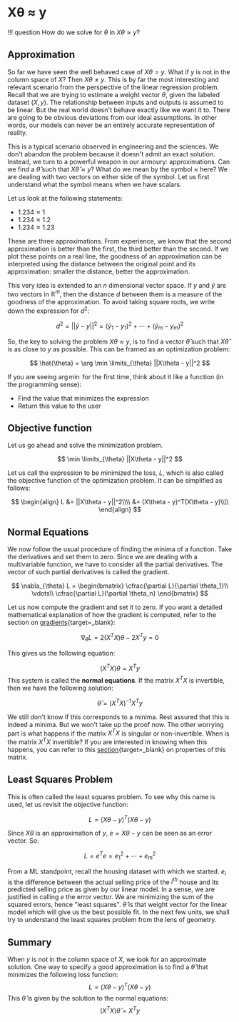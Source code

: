 # Xθ ≈ y

!!! question
    How do we solve for $\theta$ in $X\theta \approx y$?



## Approximation

So far we have seen the well behaved case of $X\theta = y$. What if $y$ is not in the column space of $X$? Then $X\theta \neq y$. This is by far the most interesting and relevant scenario from the perspective of the linear regression problem. Recall that we are trying to estimate a weight vector $\theta$, given the labeled dataset $(X, y)$. The relationship between inputs and outputs is assumed to be linear. But the real world doesn't behave exactly like we want it to. There are going to be obvious deviations from our ideal assumptions. In other words, our models can never be an entirely accurate representation of reality.

This is a typical scenario observed in engineering and the sciences. We don't abandon the problem because it doesn't admit an exact solution. Instead, we turn to a powerful weapon in our armoury: approximations. Can we find a $\hat{\theta}$ such that $X \hat{\theta} \approx y$? What do we mean by the symbol $\approx$ here? We are dealing with two vectors on either side of the symbol. Let us first understand what the symbol means when we have scalars.

Let us look at the following statements:

- $1.234 \approx 1$
- $1.234 \approx 1.2$
- $1.234 \approx 1.23$

These are three approximations. From experience, we know that the second approximation is better than the first, the third better than the second. If we plot these points on a real line, the goodness of an approximation can be interpreted using the distance between the original point and its approximation: smaller the distance, better the approximation.

This very idea is extended to an $n$ dimensional vector space. If $y$ and $\hat{y}$ are two vectors in $\mathbb{R}^m$, then the distance $d$ between them is a measure of the goodness of the approximation. To avoid taking square roots, we write down the expression for $d^2$:


$$
d^2 = ||\hat{y} - y||^2 = (\hat{y}_1 - y_1)^2 + \cdots + (\hat{y}_m - y_m)^2
$$


So, the key to solving the problem $X\theta \approx y$, is to find a vector $\hat{\theta}$ such that $X\hat{\theta}$ is as close to $y$ as possible. This can be framed as an optimization problem:


$$
\hat{\theta} = \arg \min \limits_{\theta} ||X\theta - y||^2
$$


If you are seeing $\arg \min$ for the first time, think about it like a function (in the programming sense):

- Find the value that minimizes the expression
- Return this value to the user



## Objective function

Let us go ahead and solve the minimization problem.


$$
\min \limits_{\theta} ||X\theta - y||^2
$$


Let us call the expression to be minimized the loss, $L$, which is also called the objective function of the optimization problem. It can be simplified as follows:


$$
\begin{align}
L &= ||X\theta - y||^2\\\\
&= (X\theta - y)^T(X\theta - y)\\\\
\end{align}
$$



## Normal Equations

We now follow the usual procedure of finding the minima of a function. Take the derivatives and set them to zero. Since we are dealing with a multivariable function, we have to consider all the partial derivatives. The vector of such partial derivatives is called the gradient.


$$
\nabla_{\theta} L = \begin{bmatrix}
\cfrac{\partial L}{\partial \theta_1}\\
\vdots\\
\cfrac{\partial L}{\partial \theta_n}
\end{bmatrix}
$$


Let us now compute the gradient and set it to zero. If you want a detailed mathematical explanation of how the gradient is computed, refer to the section on [gradients](../appendix/gradients.md){target=_blank}:



$$
\nabla_{\theta} L = 2(X^TX)\theta - 2X^Ty = 0
$$



This gives us the following equation:

$$
(X^TX) \theta = X^Ty
$$
This system is called the **normal equations**. If the matrix $X^TX$ is invertible, then we have the following solution:


$$
\hat{\theta} = (X^TX)^{-1} X^Ty
$$


We still don't know if this corresponds to a minima. Rest assured that this is indeed a minima. But we won't take up the proof now. The other worrying part is what happens if the matrix $X^TX$ is singular or non-invertible. When is the matrix $X^TX$ invertible? If you are interested in knowing when this happens, you can refer to this [section](../appendix/properties.md){target=_blank} on properties of this matrix.



## Least Squares Problem

This is often called the least squares problem. To see why this name is used, let us revisit the objective function:


$$
L = (X\theta - y)^T (X\theta - y)
$$


Since $X\theta$ is an approximation of $y$, $e = X\theta - y$ can be seen as an error vector. So:


$$
L = e^T e = e_1^2 + \cdots + e_m^2
$$


From a ML standpoint, recall the housing dataset with which we started. $e_i$ is the difference between the actual selling price of the $i^{th}$ house and its predicted selling price as given by our linear model. In a sense, we are justified in calling $e$ the error vector. We are minimizing the sum of the squared errors, hence "least squares". $\hat{\theta}$ is that weight vector for the linear model which will give us the best possible fit. In the next few units, we shall try to understand the least squares problem from the lens of geometry.



## Summary

When $y$ is not in the column space of $X$, we look for an approximate solution. One way to specify a good approximation is to find a $\hat{\theta}$ that minimizes the following loss function:
$$
L = (X \theta - y)^T(X \theta - y)
$$
This $\hat{\theta}$ is given by the solution to the normal equations:
$$
(X^TX) \hat{\theta} = X^T y
$$



